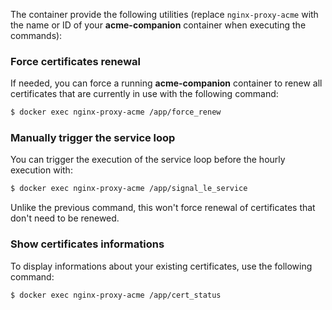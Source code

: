 The container provide the following utilities (replace `nginx-proxy-acme` with the name or ID of your **acme-companion** container when executing the commands):

### Force certificates renewal
If needed, you can force a running **acme-companion** container to renew all certificates that are currently in use with the following command:

```bash
$ docker exec nginx-proxy-acme /app/force_renew
```

### Manually trigger the service loop
You can trigger the execution of the service loop before the hourly execution with:

```bash
$ docker exec nginx-proxy-acme /app/signal_le_service
```
Unlike the previous command, this won't force renewal of certificates that don't need to be renewed.

### Show certificates informations
To display informations about your existing certificates, use the following command:

```bash
$ docker exec nginx-proxy-acme /app/cert_status
```